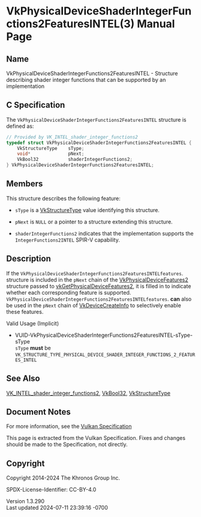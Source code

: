 # VkPhysicalDeviceShaderIntegerFunctions2FeaturesINTEL(3) Manual Page

## Name

VkPhysicalDeviceShaderIntegerFunctions2FeaturesINTEL - Structure
describing shader integer functions that can be supported by an
implementation



## <a href="#_c_specification" class="anchor"></a>C Specification

The `VkPhysicalDeviceShaderIntegerFunctions2FeaturesINTEL` structure is
defined as:

``` c
// Provided by VK_INTEL_shader_integer_functions2
typedef struct VkPhysicalDeviceShaderIntegerFunctions2FeaturesINTEL {
    VkStructureType    sType;
    void*              pNext;
    VkBool32           shaderIntegerFunctions2;
} VkPhysicalDeviceShaderIntegerFunctions2FeaturesINTEL;
```

## <a href="#_members" class="anchor"></a>Members

This structure describes the following feature:

- `sType` is a [VkStructureType](https://registry.khronos.org/vulkan/specs/1.3-extensions/man/html/VkStructureType.html) value identifying
  this structure.

- `pNext` is `NULL` or a pointer to a structure extending this
  structure.

- <span id="features-shaderIntegerFunctions2"></span>
  `shaderIntegerFunctions2` indicates that the implementation supports
  the `IntegerFunctions2INTEL` SPIR-V capability.

## <a href="#_description" class="anchor"></a>Description

If the `VkPhysicalDeviceShaderIntegerFunctions2FeaturesINTELfeatures`.
structure is included in the `pNext` chain of the
[VkPhysicalDeviceFeatures2](https://registry.khronos.org/vulkan/specs/1.3-extensions/man/html/VkPhysicalDeviceFeatures2.html) structure
passed to
[vkGetPhysicalDeviceFeatures2](https://registry.khronos.org/vulkan/specs/1.3-extensions/man/html/vkGetPhysicalDeviceFeatures2.html), it is
filled in to indicate whether each corresponding feature is supported.
`VkPhysicalDeviceShaderIntegerFunctions2FeaturesINTELfeatures`. **can**
also be used in the `pNext` chain of
[VkDeviceCreateInfo](https://registry.khronos.org/vulkan/specs/1.3-extensions/man/html/VkDeviceCreateInfo.html) to selectively enable
these features.

Valid Usage (Implicit)

- <a
  href="#VUID-VkPhysicalDeviceShaderIntegerFunctions2FeaturesINTEL-sType-sType"
  id="VUID-VkPhysicalDeviceShaderIntegerFunctions2FeaturesINTEL-sType-sType"></a>
  VUID-VkPhysicalDeviceShaderIntegerFunctions2FeaturesINTEL-sType-sType  
  `sType` **must** be
  `VK_STRUCTURE_TYPE_PHYSICAL_DEVICE_SHADER_INTEGER_FUNCTIONS_2_FEATURES_INTEL`

## <a href="#_see_also" class="anchor"></a>See Also

[VK_INTEL_shader_integer_functions2](https://registry.khronos.org/vulkan/specs/1.3-extensions/man/html/VK_INTEL_shader_integer_functions2.html),
[VkBool32](https://registry.khronos.org/vulkan/specs/1.3-extensions/man/html/VkBool32.html), [VkStructureType](https://registry.khronos.org/vulkan/specs/1.3-extensions/man/html/VkStructureType.html)

## <a href="#_document_notes" class="anchor"></a>Document Notes

For more information, see the <a
href="https://registry.khronos.org/vulkan/specs/1.3-extensions/html/vkspec.html#VkPhysicalDeviceShaderIntegerFunctions2FeaturesINTEL"
target="_blank" rel="noopener">Vulkan Specification</a>

This page is extracted from the Vulkan Specification. Fixes and changes
should be made to the Specification, not directly.

## <a href="#_copyright" class="anchor"></a>Copyright

Copyright 2014-2024 The Khronos Group Inc.

SPDX-License-Identifier: CC-BY-4.0

Version 1.3.290  
Last updated 2024-07-11 23:39:16 -0700
